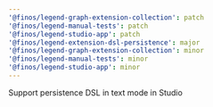 ```yaml
---
'@finos/legend-graph-extension-collection': patch
'@finos/legend-manual-tests': patch
'@finos/legend-studio-app': patch
'@finos/legend-extension-dsl-persistence': major
'@finos/legend-graph-extension-collection': minor
'@finos/legend-manual-tests': minor
'@finos/legend-studio-app': minor
---
```


Support persistence DSL in text mode in Studio
